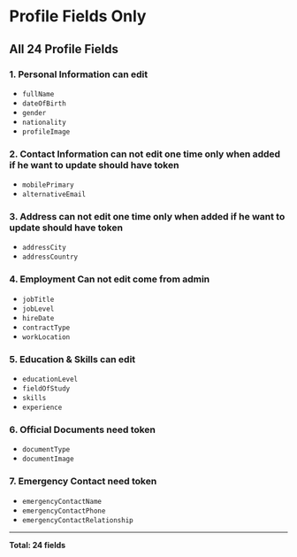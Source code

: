 # Profile Fields Only

## All 24 Profile Fields

### 1. Personal Information can edit 
- `fullName`  
- `dateOfBirth` 
- `gender` 
- `nationality` 
- `profileImage` 

### 2. Contact Information  can not edit one time only when added if he want to update should have token
- `mobilePrimary` 
- `alternativeEmail`

### 3. Address can not edit one time only when added if he want to update should have token
- `addressCity`
- `addressCountry`

### 4. Employment Can not edit come from admin
- `jobTitle`
- `jobLevel`
- `hireDate`
- `contractType`
- `workLocation`

### 5. Education & Skills  can edit 
- `educationLevel`
- `fieldOfStudy`
- `skills`
- `experience`

### 6. Official Documents  need token
- `documentType`
- `documentImage`

### 7. Emergency Contact need token
- `emergencyContactName`
- `emergencyContactPhone`
- `emergencyContactRelationship`

---

**Total: 24 fields**
